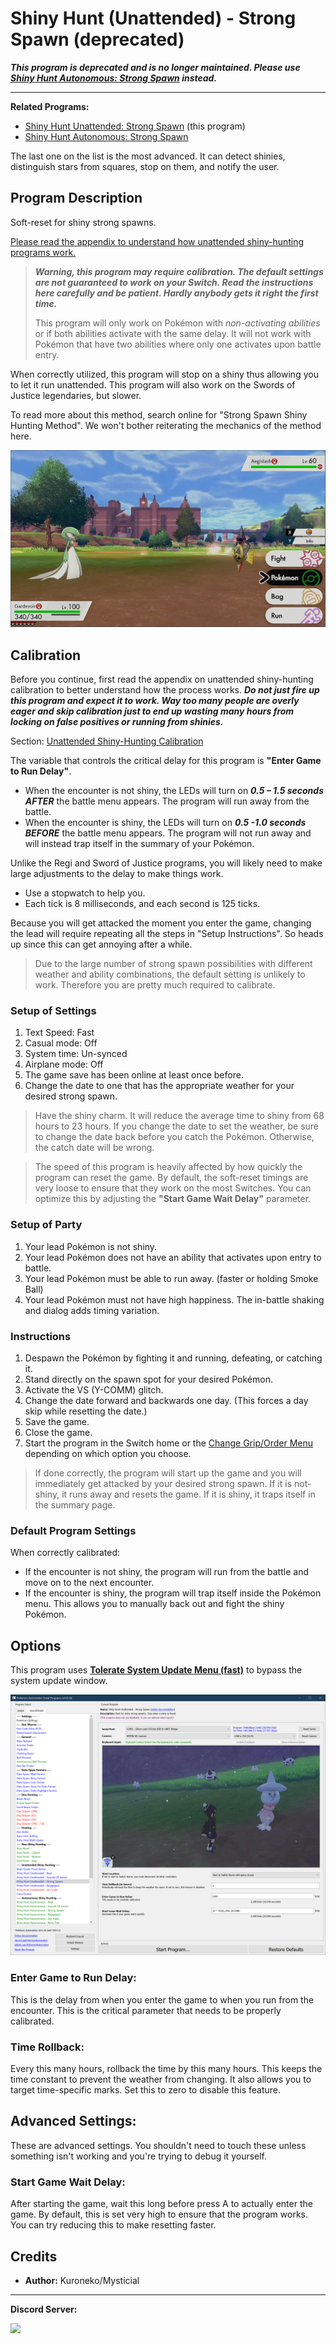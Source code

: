 # Shiny Hunt (Unattended) - Strong Spawn (deprecated)

***This program is deprecated and is no longer maintained. Please use [Shiny Hunt Autonomous: Strong Spawn](ShinyHuntAutonomous-StrongSpawn.md) instead.***

-----

**Related Programs:**

- [Shiny Hunt Unattended: Strong Spawn](ShinyHuntUnattended-StrongSpawn.md) (this program)
- [Shiny Hunt Autonomous: Strong Spawn](ShinyHuntAutonomous-StrongSpawn.md)

The last one on the list is the most advanced. It can detect shinies, distinguish stars from squares, stop on them, and notify the user.


## Program Description

Soft-reset for shiny strong spawns.

[Please read the appendix to understand how unattended shiny-hunting programs work.](https://github.com/PokemonAutomation/Microcontroller/blob/master/Wiki/Programs/PokemonSwSh/UnattendedShinyHunting.md)

> _**Warning, this program may require calibration. The default settings are not guaranteed to work on your Switch. Read the instructions here carefully and be patient. Hardly anybody gets it right the first time.**_
> 
> This program will only work on Pokémon with _non-activating abilities_ or if both abilities activate with the same delay. It will not work with Pokémon that have two abilities where only one activates upon battle entry. 

When correctly utilized, this program will stop on a shiny thus allowing you to let it run unattended. This program will also work on the Swords of Justice legendaries, but slower.

To read more about this method, search online for "Strong Spawn Shiny Hunting Method". We won't bother reiterating the mechanics of the method here.

<img src="images/ShinyHuntUnattended-StrongSpawn-0.png">

## Calibration

Before you continue, first read the appendix on unattended shiny-hunting calibration to better understand how the process works. _**Do not just fire up this program and expect it to work. Way too many people are overly eager and skip calibration just to end up wasting many hours from locking on false positives or running from shinies.**_

Section: [Unattended Shiny-Hunting Calibration](https://github.com/PokemonAutomation/Microcontroller/blob/master/Wiki/Programs/PokemonSwSh/UnattendedShinyHunting.md#calibrating-unattended-shiny-hunting)

The variable that controls the critical delay for this program is **"Enter Game to Run Delay"**.

- When the encounter is not shiny, the LEDs will turn on ***0.5 – 1.5 seconds AFTER*** the battle menu appears. The program will run away from the battle.
- When the encounter is shiny, the LEDs will turn on ***0.5 -1.0 seconds BEFORE*** the battle menu appears. The program will not run away and will instead trap itself in the summary of your Pokémon.

Unlike the Regi and Sword of Justice programs, you will likely need to make large adjustments to the delay to make things work.

- Use a stopwatch to help you.
- Each tick is 8 milliseconds, and each second is 125 ticks.

Because you will get attacked the moment you enter the game, changing the lead will require repeating all the steps in "Setup Instructions". So heads up since this can get annoying after a while.

> Due to the large number of strong spawn possibilities with different weather and ability combinations, the default setting is unlikely to work. Therefore you are pretty much required to calibrate.

### Setup of Settings

1. Text Speed: Fast
2. Casual mode: Off
3. System time: Un-synced
4. Airplane mode: Off
5. The game save has been online at least once before.
6. Change the date to one that has the appropriate weather for your desired strong spawn.

> Have the shiny charm. It will reduce the average time to shiny from 68 hours to 23 hours.
> If you change the date to set the weather, be sure to change the date back before you catch the Pokémon. Otherwise, the catch date will be wrong.

> The speed of this program is heavily affected by how quickly the program can reset the game. By default, the soft-reset timings are very loose to ensure that they work on the most Switches. You can optimize this by adjusting the **"Start Game Wait Delay"** parameter.

### Setup of Party

1. Your lead Pokémon is not shiny.
2. Your lead Pokémon does not have an ability that activates upon entry to battle.
3. Your lead Pokémon must be able to run away. (faster or holding Smoke Ball)
4. Your lead Pokémon must not have high happiness. The in-battle shaking and dialog adds timing variation.

### Instructions

1. Despawn the Pokémon by fighting it and running, defeating, or catching it.
2. Stand directly on the spawn spot for your desired Pokémon.
3. Activate the VS (Y-COMM) glitch.
4. Change the date forward and backwards one day. (This forces a day skip while resetting the date.)
5. Save the game.
6. Close the game.
7. Start the program in the Switch home or the [Change Grip/Order Menu](https://github.com/PokemonAutomation/Microcontroller/blob/master/Wiki/Programs/NintendoSwitch/ChangeGripOrderMenu.md) depending on which option you choose.

> If done correctly, the program will start up the game and you will immediately get attacked by your desired strong spawn. If it is not-shiny, it runs away and resets the game. If it is shiny, it traps itself in the summary page.

### Default Program Settings

When correctly calibrated:

- If the encounter is not shiny, the program will run from the battle and move on to the next encounter.
- If the encounter is shiny, the program will trap itself inside the Pokémon menu. This allows you to manually back out and fight the shiny Pokémon.


## Options

This program uses [**Tolerate System Update Menu (fast)**](../NintendoSwitch/FrameworkSettings.md#tolerate-system-update-menu-fast) to bypass the system update window.

<img src="images/ShinyHuntUnattended-StrongSpawn-Settings.png">

### Enter Game to Run Delay:

This is the delay from when you enter the game to when you run from the encounter. This is the critical parameter that needs to be properly calibrated.

### Time Rollback:

Every this many hours, rollback the time by this many hours. This keeps the time constant to prevent the weather from changing. It also allows you to target time-specific marks. Set this to zero to disable this feature.


## Advanced Settings:

These are advanced settings. You shouldn't need to touch these unless something isn't working and you're trying to debug it yourself.

### Start Game Wait Delay:

After starting the game, wait this long before press A to actually enter the game. By default, this is set very high to ensure that the program works. You can try reducing this to make resetting faster.


## Credits

- **Author:** Kuroneko/Mysticial


<hr>

**Discord Server:** 

[<img src="https://canary.discordapp.com/api/guilds/695809740428673034/widget.png?style=banner2">](https://discord.gg/cQ4gWxN)




